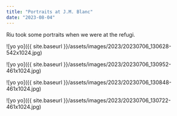 ```yaml
---
title: "Portraits at J.M. Blanc"
date: "2023-08-04"
---
```


Riu took some portraits when we were at the refugi.

![yo yo]({{ site.baseurl }}/assets/images/2023/20230706_130628-542x1024.jpg)

![yo yo]({{ site.baseurl }}/assets/images/2023/20230706_130952-461x1024.jpg)

![yo yo]({{ site.baseurl }}/assets/images/2023/20230706_130848-461x1024.jpg)

![yo yo]({{ site.baseurl }}/assets/images/2023/20230706_130722-461x1024.jpg)
